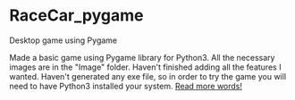 # RaceCar_pygame
Desktop game using Pygame


Made a basic game using Pygame library for Python3. All the necessary images are in the "Image" folder. Haven't finished 
adding all the features I wanted. Haven't generated any exe file, so in order to try the game you will need to have Python3 
installed your system.
[Read more words!](image/Demo.gif)
